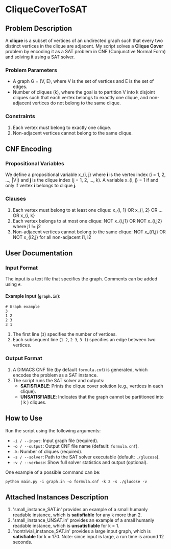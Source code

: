 # CliqueCoverToSAT

## **Problem Description**
A **clique** is a subset of vertices of an undirected graph such that every two distinct vertices in the clique are adjacent. My script solves a **Clique Cover** problem by encoding it as a SAT problem in CNF (Conjunctive Normal Form) and solving it using a SAT solver.
### **Problem Parameters**
- A graph G = (V, E), where V is the set of vertices and E is the set of edges.
- Number of cliques (k), where the goal is to partition V into k disjoint cliques such that each vertex belongs to exactly one clique, and non-adjacent vertices do not belong to the same clique.
### **Constraints**
1. Each vertex must belong to exactly one clique.
2. Non-adjacent vertices cannot belong to the same clique.

## **CNF Encoding**
### **Propositional Variables**
We define a propositional variable x_{i, j} where **i** is the vertex index (i = 1, 2, ..., |V|) and **j** is the clique index (j = 1, 2, ..., k). 
A variable x_{i, j} = 1 if and only if vertex **i** belongs to clique **j**. 
### **Clauses**
1. Each vertex must belong to at least one clique: x_{i, 1} OR x_{i, 2} OR ... OR x_{i, k}
2. Each vertex belongs to at most one clique: NOT x_{i,j1} OR NOT x_{i,j2} where j1 != j2
3. Non-adjacent vertices cannot belong to the same clique: NOT x_{i1,j} OR NOT x_{i2,j} for all non-adjacent i1, i2

## **User Documentation**
### **Input Format**
The input is a text file that specifies the graph. Comments can be added using `#`.
#### Example Input (`graph.in`):
```
# Graph example
3
1 2
2 3
3 1
```

1. The first line (`3`) specifies the number of vertices.
2. Each subsequent line (`1 2`, `2 3`, `3 1`) specifies an edge between two vertices.
### **Output Format**
1. A DIMACS CNF file (by default `formula.cnf`) is generated, which encodes the problem as a SAT instance.
2. The script runs the SAT solver and outputs:
   - **SATISFIABLE**: Prints the clique cover solution (e.g., vertices in each clique).
   - **UNSATISFIABLE**: Indicates that the graph cannot be partitioned into \( k \) cliques.

## **How to Use**
Run the script using the following arguments:
- `-i / --input`: Input graph file (required).
- `-o / --output`: Output CNF file name (default: `formula.cnf`).
- `-k`: Number of cliques (required).
- `-s / --solver`: Path to the SAT solver executable (default: `./glucose`).
- `-v / --verbose`: Show full solver statistics and output (optional).
  
One example of a possible command can be:

`python main.py -i graph.in -o formula.cnf -k 2 -s ./glucose -v`

## **Attached Instances Description**
1. 'small_instance_SAT.in' provides an example of a small humanly readable instance, which is **satisfiable** for any k more than 2.
2. 'small_instance_UNSAT.in' provides an example of a small humanly readable instance, which is **unsatisfiable** for k = 1.
3. 'nontrivial_instance_SAT.in' provides a large input graph, which is **satisfiable** for k = 170. Note: since input is large, a run time is around 12 seconds.
